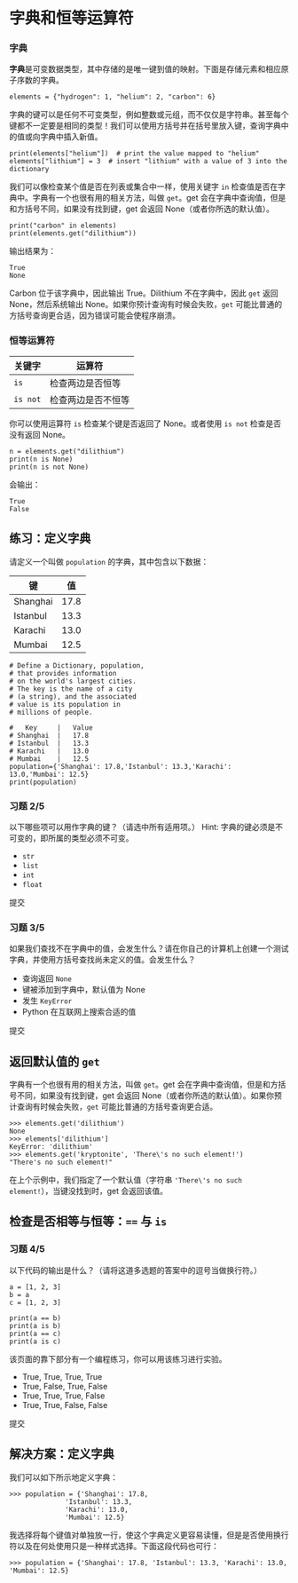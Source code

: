 # 字典和恒等运算符

### 字典

**字典**是可变数据类型，其中存储的是唯一键到值的映射。下面是存储元素和相应原子序数的字典。

```
elements = {"hydrogen": 1, "helium": 2, "carbon": 6}
```

字典的键可以是任何不可变类型，例如整数或元组，而不仅仅是字符串。甚至每个键都不一定要是相同的类型！我们可以使用方括号并在括号里放入键，查询字典中的值或向字典中插入新值。

```
print(elements["helium"])  # print the value mapped to "helium"
elements["lithium"] = 3  # insert "lithium" with a value of 3 into the dictionary
```

我们可以像检查某个值是否在列表或集合中一样，使用关键字 `in` 检查值是否在字典中。字典有一个也很有用的相关方法，叫做 `get`。get 会在字典中查询值，但是和方括号不同，如果没有找到键，get 会返回 None（或者你所选的默认值）。

```
print("carbon" in elements)
print(elements.get("dilithium"))
```

输出结果为：

```
True
None
```

Carbon 位于该字典中，因此输出 True。Dilithium 不在字典中，因此 `get` 返回 None，然后系统输出 None。如果你预计查询有时候会失败，`get` 可能比普通的方括号查询更合适，因为错误可能会使程序崩溃。

### 恒等运算符

| 关键字   | 运算符             |
| -------- | ------------------ |
| `is`     | 检查两边是否恒等   |
| `is not` | 检查两边是否不恒等 |

你可以使用运算符 `is` 检查某个键是否返回了 None。或者使用 `is not` 检查是否没有返回 None。

```
n = elements.get("dilithium")
print(n is None)
print(n is not None)
```

会输出：

```
True
False
```

## 练习：定义字典

请定义一个叫做 `population` 的字典，其中包含以下数据：

| **键**   | **值** |
| -------- | ------ |
| Shanghai | 17.8   |
| Istanbul | 13.3   |
| Karachi  | 13.0   |
| Mumbai   | 12.5   |

```
# Define a Dictionary, population,
# that provides information
# on the world's largest cities.
# The key is the name of a city
# (a string), and the associated
# value is its population in
# millions of people.

#   Key     |   Value
# Shanghai  |   17.8
# Istanbul  |   13.3
# Karachi   |   13.0
# Mumbai    |   12.5
population={'Shanghai': 17.8,'Istanbul': 13.3,'Karachi': 13.0,'Mumbai': 12.5}
print(population)
```

### 习题 2/5

以下哪些项可以用作字典的键？（请选中所有适用项。） Hint: 字典的键必须是不可变的，即所属的类型必须不可变。

- `str`
- `list`
- `int`
- `float`

提交

### 习题 3/5

如果我们查找不在字典中的值，会发生什么？请在你自己的计算机上创建一个测试字典，并使用方括号查找尚未定义的值。会发生什么？

- 查询返回 `None`
- 键被添加到字典中，默认值为 None
- 发生 `KeyError`
- Python 在互联网上搜索合适的值

提交

## 返回默认值的 `get`

字典有一个也很有用的相关方法，叫做 `get`。get 会在字典中查询值，但是和方括号不同，如果没有找到键，get 会返回 None（或者你所选的默认值）。如果你预计查询有时候会失败，`get` 可能比普通的方括号查询更合适。

```
>>> elements.get('dilithium')
None
>>> elements['dilithium']
KeyError: 'dilithium'
>>> elements.get('kryptonite', 'There\'s no such element!')
"There's no such element!"
```

在上个示例中，我们指定了一个默认值（字符串 `'There\'s no such element!`），当键没找到时，get 会返回该值。

## 检查是否相等与恒等：`==` 与 `is`

### 习题 4/5

以下代码的输出是什么？（请将这道多选题的答案中的逗号当做换行符。）

```
a = [1, 2, 3]
b = a
c = [1, 2, 3]

print(a == b)
print(a is b)
print(a == c)
print(a is c)
```

该页面的靠下部分有一个编程练习，你可以用该练习进行实验。

- True, True, True, True
- True, False, True, False
- True, True, True, False
- True, True, False, False

提交

## 解决方案：定义字典

我们可以如下所示地定义字典：

```
>>> population = {'Shanghai': 17.8,
              'Istanbul': 13.3,
              'Karachi': 13.0,
              'Mumbai': 12.5}
```

我选择将每个键值对单独放一行，使这个字典定义更容易读懂，但是是否使用换行符以及在何处使用只是一种样式选择。下面这段代码也可行：

```
>>> population = {'Shanghai': 17.8, 'Istanbul': 13.3, 'Karachi': 13.0, 'Mumbai': 12.5}
```